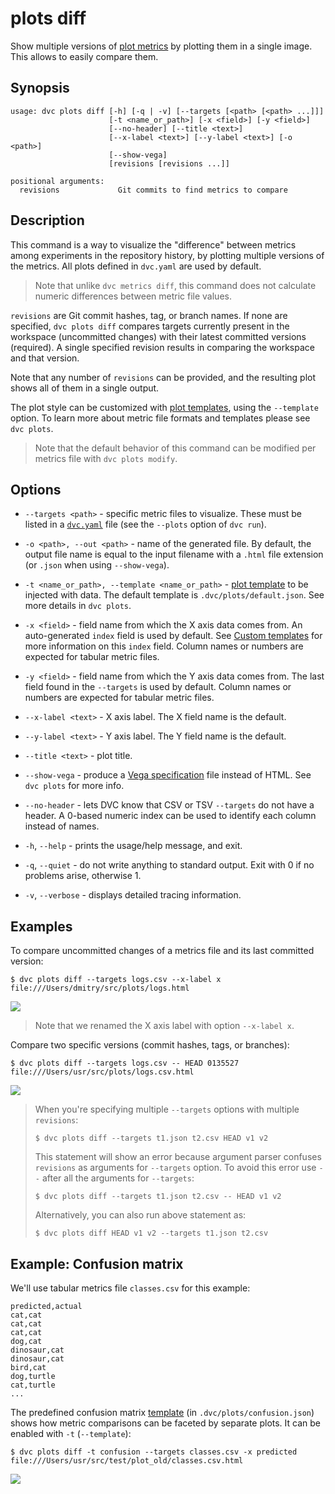 # plots diff

Show multiple versions of [plot metrics](/doc/command-reference/plots) by
plotting them in a single image. This allows to easily compare them.

## Synopsis

```usage
usage: dvc plots diff [-h] [-q | -v] [--targets [<path> [<path> ...]]]
                      [-t <name_or_path>] [-x <field>] [-y <field>]
                      [--no-header] [--title <text>]
                      [--x-label <text>] [--y-label <text>] [-o <path>]
                      [--show-vega]
                      [revisions [revisions ...]]

positional arguments:
  revisions             Git commits to find metrics to compare
```

## Description

This command is a way to visualize the "difference" between metrics among
experiments in the <abbr>repository</abbr> history, by plotting multiple
versions of the metrics. All plots defined in `dvc.yaml` are used by default.

> Note that unlike `dvc metrics diff`, this command does not calculate numeric
> differences between metric file values.

`revisions` are Git commit hashes, tag, or branch names. If none are specified,
`dvc plots diff` compares targets currently present in the
<abbr>workspace</abbr> (uncommitted changes) with their latest committed
versions (required). A single specified revision results in comparing the
workspace and that version.

Note that any number of `revisions` can be provided, and the resulting plot
shows all of them in a single output.

The plot style can be customized with
[plot templates](/doc/command-reference/plots#plot-templates), using the
`--template` option. To learn more about metric file formats and templates
please see `dvc plots`.

> Note that the default behavior of this command can be modified per metrics
> file with `dvc plots modify`.

## Options

- `--targets <path>` - specific metric files to visualize. These must be listed
  in a [`dvc.yaml`](/doc/user-guide/dvc-files-and-directories#dvcyaml-file) file
  (see the `--plots` option of `dvc run`).

- `-o <path>, --out <path>` - name of the generated file. By default, the output
  file name is equal to the input filename with a `.html` file extension (or
  `.json` when using `--show-vega`).

- `-t <name_or_path>, --template <name_or_path>` -
  [plot template](/doc/command-reference/plots#plot-templates) to be injected
  with data. The default template is `.dvc/plots/default.json`. See more details
  in `dvc plots`.

- `-x <field>` - field name from which the X axis data comes from. An
  auto-generated `index` field is used by default. See
  [Custom templates](/doc/command-reference/plots#custom-templates) for more
  information on this `index` field. Column names or numbers are expected for
  tabular metric files.

- `-y <field>` - field name from which the Y axis data comes from. The last
  field found in the `--targets` is used by default. Column names or numbers are
  expected for tabular metric files.

- `--x-label <text>` - X axis label. The X field name is the default.

- `--y-label <text>` - Y axis label. The Y field name is the default.

- `--title <text>` - plot title.

- `--show-vega` - produce a
  [Vega specification](https://vega.github.io/vega/docs/specification/) file
  instead of HTML. See `dvc plots` for more info.

- `--no-header` - lets DVC know that CSV or TSV `--targets` do not have a
  header. A 0-based numeric index can be used to identify each column instead of
  names.

- `-h`, `--help` - prints the usage/help message, and exit.

- `-q`, `--quiet` - do not write anything to standard output. Exit with 0 if no
  problems arise, otherwise 1.

- `-v`, `--verbose` - displays detailed tracing information.

## Examples

To compare uncommitted changes of a metrics file and its last committed version:

```dvc
$ dvc plots diff --targets logs.csv --x-label x
file:///Users/dmitry/src/plots/logs.html
```

![](/img/plots_auc.svg)

> Note that we renamed the X axis label with option `--x-label x`.

Compare two specific versions (commit hashes, tags, or branches):

```dvc
$ dvc plots diff --targets logs.csv -- HEAD 0135527
file:///Users/usr/src/plots/logs.csv.html
```

![](/img/plots_diff.svg)

> When you're specifying multiple `--targets` options with multiple `revisions`:
>
> ```dvc
> $ dvc plots diff --targets t1.json t2.csv HEAD v1 v2
> ```
>
> This statement will show an error because argument parser confuses `revisions`
> as arguments for `--targets` option. To avoid this error use `--` after all
> the arguments for `--targets`:
>
> ```dvc
> $ dvc plots diff --targets t1.json t2.csv -- HEAD v1 v2
> ```
>
> Alternatively, you can also run above statement as:
>
> ```dvc
> $ dvc plots diff HEAD v1 v2 --targets t1.json t2.csv
> ```

## Example: Confusion matrix

We'll use tabular metrics file `classes.csv` for this example:

```
predicted,actual
cat,cat
cat,cat
cat,cat
dog,cat
dinosaur,cat
dinosaur,cat
bird,cat
dog,turtle
cat,turtle
...
```

The predefined confusion matrix
[template](/doc/command-reference/plots#plot-templates) (in
`.dvc/plots/confusion.json`) shows how metric comparisons can be faceted by
separate plots. It can be enabled with `-t` (`--template`):

```dvc
$ dvc plots diff -t confusion --targets classes.csv -x predicted
file:///Users/usr/src/test/plot_old/classes.csv.html
```

![](/img/plots_diff_confusion.svg)

